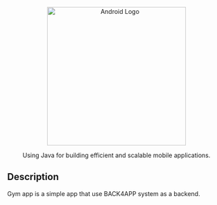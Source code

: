 <p align="center">
  <a href="#" target="blank"><img src="https://png.pngitem.com/pimgs/s/14-143254_android-10-new-logo-hd-png-download.png" width="320" alt="Android Logo" /></a>
</p>


  <p align="center">Using Java for building efficient and scalable mobile applications.</p>



## Description
Gym app is a simple app that use BACK4APP system as a backend.





